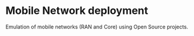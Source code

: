 # Mobile Network deployment
Emulation of mobile networks (RAN and Core) using Open Source projects.
